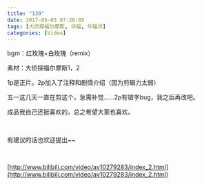 ```yaml
---
title: "139"
date: 2017-05-03 07:26:05
tags: [大侦探福尔摩斯, 华福, 华福华]
categories: [Video]
---
```


<p>bgm：红玫瑰+白玫瑰（remix）</p> 
<p>素材：大侦探福尔摩斯1，2</p> 
<p>1p是正片。2p加入了注释和剧情介绍（因为剪辑力太弱）</p> 
<p>五一这几天一直在剪这个，急需补觉……2p有错字bug，我之后再改吧。</p> 
<p>成品我自己还挺喜欢的，总之希望大家也喜欢。</p> 
<p><br /></p> 
<p>有建议的话也欢迎提出~~</p> 
<p><br /></p>

[http://www.bilibili.com/video/av10279283/index_2.html](http://www.bilibili.com/video/av10279283/index_2.html)
